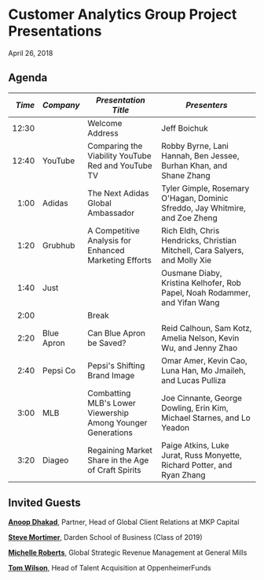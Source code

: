 Customer Analytics Group Project Presentations
================
April 26, 2018

Agenda
------

<table>
<colgroup>
<col width="6%" />
<col width="14%" />
<col width="32%" />
<col width="46%" />
</colgroup>
<thead>
<tr class="header">
<th align="right"><em>Time</em></th>
<th><em>Company</em></th>
<th><em>Presentation Title</em></th>
<th><em>Presenters</em></th>
</tr>
</thead>
<tbody>
<tr class="odd">
<td align="right">12:30</td>
<td></td>
<td>Welcome Address</td>
<td>Jeff Boichuk</td>
</tr>
<tr class="even">
<td align="right">12:40</td>
<td>YouTube</td>
<td>Comparing the Viability YouTube Red and YouTube TV</td>
<td>Robby Byrne, Lani Hannah, Ben Jessee, Burhan Khan, and Shane Zhang</td>
</tr>
<tr class="odd">
<td align="right">1:00</td>
<td>Adidas</td>
<td>The Next Adidas Global Ambassador</td>
<td>Tyler Gimple, Rosemary O'Hagan, Dominic Sfreddo, Jay Whitmire, and Zoe Zheng</td>
</tr>
<tr class="even">
<td align="right">1:20</td>
<td>Grubhub</td>
<td>A Competitive Analysis for Enhanced Marketing Efforts</td>
<td>Rich Eldh, Chris Hendricks, Christian Mitchell, Cara Salyers, and Molly Xie</td>
</tr>
<tr class="odd">
<td align="right">1:40</td>
<td>Just</td>
<td></td>
<td>Ousmane Diaby, Kristina Kelhofer, Rob Papel, Noah Rodammer, and Yifan Wang</td>
</tr>
<tr class="even">
<td align="right">2:00</td>
<td></td>
<td>Break</td>
<td></td>
</tr>
<tr class="odd">
<td align="right">2:20</td>
<td>Blue Apron</td>
<td>Can Blue Apron be Saved?</td>
<td>Reid Calhoun, Sam Kotz, Amelia Nelson, Kevin Wu, and Jenny Zhao</td>
</tr>
<tr class="even">
<td align="right">2:40</td>
<td>Pepsi Co</td>
<td>Pepsi's Shifting Brand Image</td>
<td>Omar Amer, Kevin Cao, Luna Han, Mo Jmaileh, and Lucas Pulliza</td>
</tr>
<tr class="odd">
<td align="right">3:00</td>
<td>MLB</td>
<td>Combatting MLB's Lower Viewership Among Younger Generations</td>
<td>Joe Cinnante, George Dowling, Erin Kim, Michael Starnes, and Lo Yeadon</td>
</tr>
<tr class="even">
<td align="right">3:20</td>
<td>Diageo</td>
<td>Regaining Market Share in the Age of Craft Spirits</td>
<td>Paige Atkins, Luke Jurat, Russ Monyette, Richard Potter, and Ryan Zhang</td>
</tr>
</tbody>
</table>

Invited Guests
--------------

[**Anoop Dhakad**](https://www.linkedin.com/in/anoopdhakad/), Partner, Head of Global Client Relations at MKP Capital

[**Steve Mortimer**](https://www.linkedin.com/in/stevenmmortimer/), Darden School of Business (Class of 2019)

[**Michelle Roberts**](https://www.linkedin.com/in/michelle-roberts-997a548/), Global Strategic Revenue Management at General Mills

[**Tom Wilson**](https://www.linkedin.com/in/tom-wilson-993b28/), Head of Talent Acquisition at OppenheimerFunds
